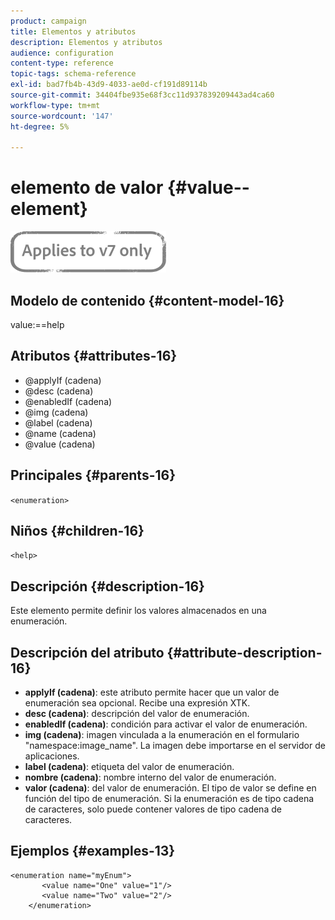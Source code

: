 ```yaml
---
product: campaign
title: Elementos y atributos
description: Elementos y atributos
audience: configuration
content-type: reference
topic-tags: schema-reference
exl-id: bad7fb4b-43d9-4033-ae0d-cf191d89114b
source-git-commit: 34404fbe935e68f3cc11d937839209443ad4ca60
workflow-type: tm+mt
source-wordcount: '147'
ht-degree: 5%

---
```


# elemento de valor {#value--element}

![](../../../assets/v7-only.svg)

## Modelo de contenido {#content-model-16}

value:==help

## Atributos {#attributes-16}

* @applyIf (cadena)
* @desc (cadena)
* @enabledIf (cadena)
* @img (cadena)
* @label (cadena)
* @name (cadena)
* @value (cadena)

## Principales {#parents-16}

`<enumeration>`

## Niños {#children-16}

`<help>`

## Descripción {#description-16}

Este elemento permite definir los valores almacenados en una enumeración.

## Descripción del atributo {#attribute-description-16}

* **applyIf (cadena)**: este atributo permite hacer que un valor de enumeración sea opcional. Recibe una expresión XTK.
* **desc (cadena)**: descripción del valor de enumeración.
* **enabledIf (cadena)**: condición para activar el valor de enumeración.
* **img (cadena)**: imagen vinculada a la enumeración en el formulario &quot;namespace:image_name&quot;. La imagen debe importarse en el servidor de aplicaciones.
* **label (cadena)**: etiqueta del valor de enumeración.
* **nombre (cadena)**: nombre interno del valor de enumeración.
* **valor (cadena)**: del valor de enumeración. El tipo de valor se define en función del tipo de enumeración. Si la enumeración es de tipo cadena de caracteres, solo puede contener valores de tipo cadena de caracteres.

## Ejemplos {#examples-13}

```
<enumeration name="myEnum">
       <value name="One" value="1"/>
       <value name="Two" value="2"/>
    </enumeration>
```
